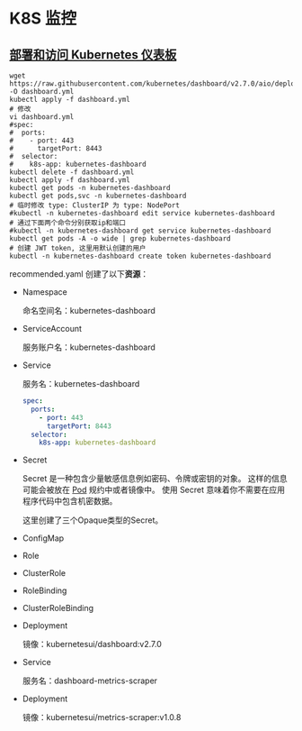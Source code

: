 # K8S 监控

## [部署和访问 Kubernetes 仪表板](https://kubernetes.io/zh-cn/docs/tasks/access-application-cluster/web-ui-dashboard/)

```shell
wget https://raw.githubusercontent.com/kubernetes/dashboard/v2.7.0/aio/deploy/recommended.yaml -O dashboard.yml
kubectl apply -f dashboard.yml
# 修改
vi dashboard.yml
#spec:
#  ports:
#    - port: 443
#      targetPort: 8443
#  selector:
#    k8s-app: kubernetes-dashboard
kubectl delete -f dashboard.yml
kubectl apply -f dashboard.yml
kubectl get pods -n kubernetes-dashboard
kubectl get pods,svc -n kubernetes-dashboard
# 临时修改 type: ClusterIP 为 type: NodePort
#kubectl -n kubernetes-dashboard edit service kubernetes-dashboard
# 通过下面两个命令分别获取ip和端口
#kubectl -n kubernetes-dashboard get service kubernetes-dashboard
kubectl get pods -A -o wide | grep kubernetes-dashboard
# 创建 JWT token, 这里用默认创建的用户
kubectl -n kubernetes-dashboard create token kubernetes-dashboard
```

recommended.yaml 创建了以下**资源**：

+ Namespace

  命名空间名：kubernetes-dashboard

+ ServiceAccount

  服务账户名：kubernetes-dashboard

+ Service

  服务名：kubernetes-dashboard

  ```yaml
  spec:
    ports:
      - port: 443
        targetPort: 8443
    selector:
      k8s-app: kubernetes-dashboard
  ```

+ Secret

  Secret 是一种包含少量敏感信息例如密码、令牌或密钥的对象。 这样的信息可能会被放在 [Pod](https://kubernetes.io/zh-cn/docs/concepts/workloads/pods/) 规约中或者镜像中。 使用 Secret 意味着你不需要在应用程序代码中包含机密数据。

  这里创建了三个Opaque类型的Secret。

+ ConfigMap

+ Role

+ ClusterRole

+ RoleBinding

+ ClusterRoleBinding

+ Deployment

  镜像：kubernetesui/dashboard:v2.7.0

+ Service

  服务名：dashboard-metrics-scraper

+ Deployment

  镜像：kubernetesui/metrics-scraper:v1.0.8
